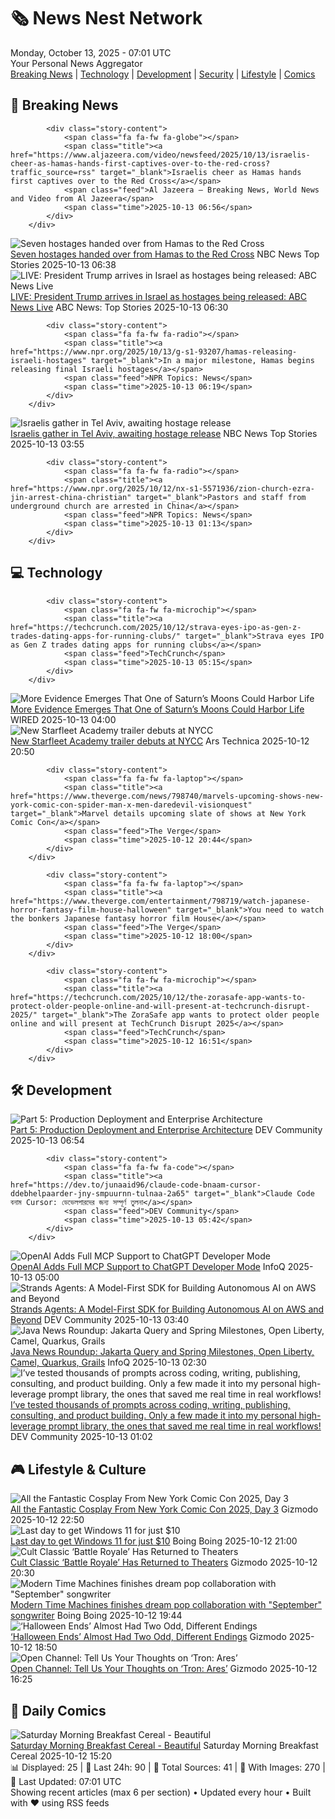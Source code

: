 <!-- Processing 54 RSS feeds at 2025-10-13 07:01:38 UTC -->
<!-- Processing: Penny Arcade -->
<!-- Processing: Garfield -->
<!-- Processing: Cyanide & Happiness -->
<!-- Processing: Questionable Content -->
<!-- Processing: CNN Top Stories -->
<!-- Processing: BBC World News -->
<!-- Processing: BBC Breaking News -->
<!-- Processing: Al Jazeera Breaking News -->
<!-- Processing: NPR News -->
<!-- Processing: CBC News -->
<!-- Error processing https://rss.cbc.ca/lineup/topstories.xml: The read operation timed out -->
<!-- Processing: Reuters World News -->
<!-- Processing: Associated Press Breaking -->
<!-- Processing: ABC News Breaking -->
<!-- Processing: NBC News Breaking -->
<!-- Processing: Guardian World News -->
<!-- Processing: Sky News World -->
<!-- Processing: The Verge -->
<!-- Processing: Slashdot -->
<!-- Processing: Lobsters Python -->
<!-- Processing: Dev.to -->
<!-- Processing: StackOverflow Blog -->
<!-- Processing: Phoronix Linux News -->
<!-- Processing: It's FOSS -->
<!-- Processing: DistroWatch -->
<!-- Processing: Linux.com -->
<!-- Processing: Ubuntu Blog -->
<!-- Processing: InfoQ -->
<!-- Processing: DZone -->
<!-- Processing: Martin Fowler -->
<!-- Processing: Schneier on Security -->
<!-- Generated 7 new posts out of 30 feeds processed -->
<div class="newspaper-header">
    <h1 class="newspaper-title">🗞️ News Nest Network</h1>
    <div class="newspaper-date">Monday, October 13, 2025 - 07:01 UTC</div>
    <div class="newspaper-subtitle">Your Personal News Aggregator</div>
</div>

<div class="newspaper-nav">
    <a href="#breaking">Breaking News</a> |
    <a href="#tech">Technology</a> |
    <a href="#dev">Development</a> |
    <a href="#security">Security</a> |
    <a href="#lifestyle">Lifestyle</a> |
    <a href="#webcomics">Comics</a>
</div>

<div class="news-section breaking-news" id="breaking">
<h2 class="section-header">🚨 Breaking News</h2>
<div class="stories-container">
<div class="story">
            
            <div class="story-content">
                <span class="fa fa-fw fa-globe"></span>
                <span class="title"><a href="https://www.aljazeera.com/video/newsfeed/2025/10/13/israelis-cheer-as-hamas-hands-first-captives-over-to-the-red-cross?traffic_source=rss" target="_blank">Israelis cheer as Hamas hands first captives over to the Red Cross</a></span>
                <span class="feed">Al Jazeera – Breaking News, World News and Video from Al Jazeera</span>
                <span class="time">2025-10-13 06:56</span>
            </div>
        </div>
<div class="story">
            <img src="https://media-cldnry.s-nbcnews.com/image/upload/t_fit_1500w/mpx/2704722219/2025_10/1760337482922_f_vert_brk_seven_hostages_bradley_251012_720x1280-94newc.jpg" alt="Seven hostages handed over from Hamas to the Red Cross" class="story-image" loading="lazy" onerror="this.style.display='none'">
            <div class="story-content">
                <span class="fa fa-fw fa-broadcast-tower"></span>
                <span class="title"><a href="https://www.nbcnews.com/video/shorts/first-seven-hostages-transferred-to-red-cross-249749573839" target="_blank">Seven hostages handed over from Hamas to the Red Cross</a></span>
                <span class="feed">NBC News Top Stories</span>
                <span class="time">2025-10-13 06:38</span>
            </div>
        </div>
<div class="story">
            <img src="https://s.abcnews.com/images/US/abcnewsl2-abc-ml-250107_1736267930623_hpMain_4x3t_384.jpg" alt="LIVE:  President Trump arrives in Israel as hostages being released: ABC News Live" class="story-image" loading="lazy" onerror="this.style.display='none'">
            <div class="story-content">
                <span class="fa fa-fw fa-tv"></span>
                <span class="title"><a href="https://abcnews.go.com/Live/video/abcnews-live-41463246" target="_blank">LIVE:  President Trump arrives in Israel as hostages being released: ABC News Live</a></span>
                <span class="feed">ABC News: Top Stories</span>
                <span class="time">2025-10-13 06:30</span>
            </div>
        </div>
<div class="story">
            
            <div class="story-content">
                <span class="fa fa-fw fa-radio"></span>
                <span class="title"><a href="https://www.npr.org/2025/10/13/g-s1-93207/hamas-releasing-israeli-hostages" target="_blank">In a major milestone, Hamas begins releasing final Israeli hostages</a></span>
                <span class="feed">NPR Topics: News</span>
                <span class="time">2025-10-13 06:19</span>
            </div>
        </div>
<div class="story">
            <img src="https://media-cldnry.s-nbcnews.com/image/upload/t_fit_1500w/mpx/2704722219/2025_10/hostage_square_thumb-ptxdg6.jpg" alt="Israelis gather in Tel Aviv, awaiting hostage release" class="story-image" loading="lazy" onerror="this.style.display='none'">
            <div class="story-content">
                <span class="fa fa-fw fa-broadcast-tower"></span>
                <span class="title"><a href="https://www.nbcnews.com/video/shorts/israelis-gather-in-tel-aviv-awaiting-hostage-release-249744965804" target="_blank">Israelis gather in Tel Aviv, awaiting hostage release</a></span>
                <span class="feed">NBC News Top Stories</span>
                <span class="time">2025-10-13 03:55</span>
            </div>
        </div>
<div class="story">
            
            <div class="story-content">
                <span class="fa fa-fw fa-radio"></span>
                <span class="title"><a href="https://www.npr.org/2025/10/12/nx-s1-5571936/zion-church-ezra-jin-arrest-china-christian" target="_blank">Pastors and staff from underground church are arrested in China</a></span>
                <span class="feed">NPR Topics: News</span>
                <span class="time">2025-10-13 01:13</span>
            </div>
        </div>
</div>
</div>
<div class="news-section tech-news" id="tech">
<h2 class="section-header">💻 Technology</h2>
<div class="stories-container">
<div class="story">
            
            <div class="story-content">
                <span class="fa fa-fw fa-microchip"></span>
                <span class="title"><a href="https://techcrunch.com/2025/10/12/strava-eyes-ipo-as-gen-z-trades-dating-apps-for-running-clubs/" target="_blank">Strava eyes IPO as Gen Z trades dating apps for running clubs</a></span>
                <span class="feed">TechCrunch</span>
                <span class="time">2025-10-13 05:15</span>
            </div>
        </div>
<div class="story">
            <img src="https://media.wired.com/photos/68e3e026f36681f1f18c8cb7/master/pass/encelado.jpg" alt="More Evidence Emerges That One of Saturn’s Moons Could Harbor Life" class="story-image" loading="lazy" onerror="this.style.display='none'">
            <div class="story-content">
                <span class="fa fa-fw fa-bolt"></span>
                <span class="title"><a href="https://www.wired.com/story/more-evidence-emerges-that-one-of-saturns-moons-could-harbor-life/" target="_blank">More Evidence Emerges That One of Saturn’s Moons Could Harbor Life</a></span>
                <span class="feed">WIRED</span>
                <span class="time">2025-10-13 04:00</span>
            </div>
        </div>
<div class="story">
            <img src="https://cdn.arstechnica.net/wp-content/uploads/2025/10/academy1-500x500.jpg" alt="New Starfleet Academy trailer debuts at NYCC" class="story-image" loading="lazy" onerror="this.style.display='none'">
            <div class="story-content">
                <span class="fa fa-fw fa-cog"></span>
                <span class="title"><a href="https://arstechnica.com/culture/2025/10/new-starfleet-academy-trailer-debuts-at-nycc/" target="_blank">New Starfleet Academy trailer debuts at NYCC</a></span>
                <span class="feed">Ars Technica</span>
                <span class="time">2025-10-12 20:50</span>
            </div>
        </div>
<div class="story">
            
            <div class="story-content">
                <span class="fa fa-fw fa-laptop"></span>
                <span class="title"><a href="https://www.theverge.com/news/798740/marvels-upcoming-shows-new-york-comic-con-spider-man-x-men-daredevil-visionquest" target="_blank">Marvel details upcoming slate of shows at New York Comic Con</a></span>
                <span class="feed">The Verge</span>
                <span class="time">2025-10-12 20:44</span>
            </div>
        </div>
<div class="story">
            
            <div class="story-content">
                <span class="fa fa-fw fa-laptop"></span>
                <span class="title"><a href="https://www.theverge.com/entertainment/798719/watch-japanese-horror-fantasy-film-house-halloween" target="_blank">You need to watch the bonkers Japanese fantasy horror film House</a></span>
                <span class="feed">The Verge</span>
                <span class="time">2025-10-12 18:00</span>
            </div>
        </div>
<div class="story">
            
            <div class="story-content">
                <span class="fa fa-fw fa-microchip"></span>
                <span class="title"><a href="https://techcrunch.com/2025/10/12/the-zorasafe-app-wants-to-protect-older-people-online-and-will-present-at-techcrunch-disrupt-2025/" target="_blank">The ZoraSafe app wants to protect older people online and will present at TechCrunch Disrupt 2025</a></span>
                <span class="feed">TechCrunch</span>
                <span class="time">2025-10-12 16:51</span>
            </div>
        </div>
</div>
</div>
<div class="news-section dev-news" id="dev">
<h2 class="section-header">🛠️ Development</h2>
<div class="stories-container">
<div class="story">
            <img src="https://media2.dev.to/dynamic/image/width=800%2Cheight=%2Cfit=scale-down%2Cgravity=auto%2Cformat=auto/https%3A%2F%2Fdev-to-uploads.s3.amazonaws.com%2Fuploads%2Farticles%2Fsce8m0lmaqvnx166584b.png" alt="Part 5: Production Deployment and Enterprise Architecture" class="story-image" loading="lazy" onerror="this.style.display='none'">
            <div class="story-content">
                <span class="fa fa-fw fa-code"></span>
                <span class="title"><a href="https://dev.to/techstuff/part-5-production-deployment-and-enterprise-architecture-a2c" target="_blank">Part 5: Production Deployment and Enterprise Architecture</a></span>
                <span class="feed">DEV Community</span>
                <span class="time">2025-10-13 06:54</span>
            </div>
        </div>
<div class="story">
            
            <div class="story-content">
                <span class="fa fa-fw fa-code"></span>
                <span class="title"><a href="https://dev.to/junaaid96/claude-code-bnaam-cursor-ddebhelpaarder-jny-smpuurnn-tulnaa-2a65" target="_blank">Claude Code বনাম Cursor: ডেভেলপারদের জন্য সম্পূর্ণ তুলনা</a></span>
                <span class="feed">DEV Community</span>
                <span class="time">2025-10-13 05:42</span>
            </div>
        </div>
<div class="story">
            <img src="https://res.infoq.com/news/2025/10/chat-gpt-mcp/en/headerimage/generatedHeaderImage-1760183521984.jpg" alt="OpenAI Adds Full MCP Support to ChatGPT Developer Mode" class="story-image" loading="lazy" onerror="this.style.display='none'">
            <div class="story-content">
                <span class="fa fa-fw fa-info-circle"></span>
                <span class="title"><a href="https://www.infoq.com/news/2025/10/chat-gpt-mcp/?utm_campaign=infoq_content&utm_source=infoq&utm_medium=feed&utm_term=global" target="_blank">OpenAI Adds Full MCP Support to ChatGPT Developer Mode</a></span>
                <span class="feed">InfoQ</span>
                <span class="time">2025-10-13 05:00</span>
            </div>
        </div>
<div class="story">
            <img src="https://media2.dev.to/dynamic/image/width=800%2Cheight=%2Cfit=scale-down%2Cgravity=auto%2Cformat=auto/https%3A%2F%2Fdev-to-uploads.s3.amazonaws.com%2Fuploads%2Farticles%2F3n7ehhcn7wp786i1xvyg.png" alt="Strands Agents: A Model-First SDK for Building Autonomous AI on AWS and Beyond" class="story-image" loading="lazy" onerror="this.style.display='none'">
            <div class="story-content">
                <span class="fa fa-fw fa-code"></span>
                <span class="title"><a href="https://dev.to/sreeni5018/strands-agents-a-model-first-sdk-for-building-autonomous-ai-on-aws-and-beyond-3lbg" target="_blank">Strands Agents: A Model-First SDK for Building Autonomous AI on AWS and Beyond</a></span>
                <span class="feed">DEV Community</span>
                <span class="time">2025-10-13 03:40</span>
            </div>
        </div>
<div class="story">
            <img src="https://res.infoq.com/news/2025/10/java-news-roundup-oct06-2025/en/headerimage/java-istock-image-01-1760297808388.jpg" alt="Java News Roundup: Jakarta Query and Spring Milestones, Open Liberty, Camel, Quarkus, Grails" class="story-image" loading="lazy" onerror="this.style.display='none'">
            <div class="story-content">
                <span class="fa fa-fw fa-info-circle"></span>
                <span class="title"><a href="https://www.infoq.com/news/2025/10/java-news-roundup-oct06-2025/?utm_campaign=infoq_content&utm_source=infoq&utm_medium=feed&utm_term=global" target="_blank">Java News Roundup: Jakarta Query and Spring Milestones, Open Liberty, Camel, Quarkus, Grails</a></span>
                <span class="feed">InfoQ</span>
                <span class="time">2025-10-13 02:30</span>
            </div>
        </div>
<div class="story">
            <img src="https://media2.dev.to/dynamic/image/width=800%2Cheight=%2Cfit=scale-down%2Cgravity=auto%2Cformat=auto/https%3A%2F%2Fdev-to-uploads.s3.amazonaws.com%2Fuploads%2Fuser%2Fprofile_image%2F3391551%2Fb884abd7-f906-4094-afe5-256359f658f3.jpeg" alt="I’ve tested thousands of prompts across coding, writing, publishing, consulting, and product building.
Only a few made it into my personal high-leverage prompt library, the ones that saved me real time in real workflows!" class="story-image" loading="lazy" onerror="this.style.display='none'">
            <div class="story-content">
                <span class="fa fa-fw fa-code"></span>
                <span class="title"><a href="https://dev.to/jaideepparashar/ive-tested-thousands-of-prompts-across-coding-writing-publishing-consulting-and-product-20kn" target="_blank">I’ve tested thousands of prompts across coding, writing, publishing, consulting, and product building.
Only a few made it into my personal high-leverage prompt library, the ones that saved me real time in real workflows!</a></span>
                <span class="feed">DEV Community</span>
                <span class="time">2025-10-13 01:02</span>
            </div>
        </div>
</div>
</div>
<div class="news-section lifestyle-news" id="lifestyle">
<h2 class="section-header">🎮 Lifestyle & Culture</h2>
<div class="stories-container">
<div class="story">
            <img src="https://gizmodo.com/app/uploads/2025/10/new-york-comic-con-2025-cosplay-day-3-flash-sonic-1280x853.jpg" alt="All the Fantastic Cosplay From New York Comic Con 2025, Day 3" class="story-image" loading="lazy" onerror="this.style.display='none'">
            <div class="story-content">
                <span class="fa fa-fw fa-computer"></span>
                <span class="title"><a href="https://gizmodo.com/nycc-2025-cosplay-gallery-day-3-2000669203" target="_blank">All the Fantastic Cosplay From New York Comic Con 2025, Day 3</a></span>
                <span class="feed">Gizmodo</span>
                <span class="time">2025-10-12 22:50</span>
            </div>
        </div>
<div class="story">
            <img src="https://i0.wp.com/boingboing.net/wp-content/uploads/2025/10/Microsoft-Windows-11-Pro.jpg?fit=1200%2C800&amp;quality=60&amp;ssl=1" alt="Last day to get Windows 11 for just $10" class="story-image" loading="lazy" onerror="this.style.display='none'">
            <div class="story-content">
                <span class="fa fa-fw fa-arrow-right"></span>
                <span class="title"><a href="https://boingboing.net/2025/10/12/last-day-to-get-windows-11-for-just-10.html" target="_blank">Last day to get Windows 11 for just $10</a></span>
                <span class="feed">Boing Boing</span>
                <span class="time">2025-10-12 21:00</span>
            </div>
        </div>
<div class="story">
            <img src="https://gizmodo.com/app/uploads/2025/10/battle-royale-1280x853.jpg" alt="Cult Classic ‘Battle Royale’ Has Returned to Theaters" class="story-image" loading="lazy" onerror="this.style.display='none'">
            <div class="story-content">
                <span class="fa fa-fw fa-computer"></span>
                <span class="title"><a href="https://gizmodo.com/battle-royale-25th-anniversary-screenings-release-date-2000671627" target="_blank">Cult Classic ‘Battle Royale’ Has Returned to Theaters</a></span>
                <span class="feed">Gizmodo</span>
                <span class="time">2025-10-12 20:30</span>
            </div>
        </div>
<div class="story">
            <img src="https://i0.wp.com/boingboing.net/wp-content/uploads/2024/11/recording-studio.jpeg?fit=1500%2C843&amp;quality=60&amp;ssl=1" alt="Modern Time Machines finishes dream pop collaboration with &quot;September&quot; songwriter" class="story-image" loading="lazy" onerror="this.style.display='none'">
            <div class="story-content">
                <span class="fa fa-fw fa-arrow-right"></span>
                <span class="title"><a href="https://boingboing.net/2025/10/12/modern-time-machines-finishes-dream-pop-collaboration-with-september-songwriter.html" target="_blank">Modern Time Machines finishes dream pop collaboration with &quot;September&quot; songwriter</a></span>
                <span class="feed">Boing Boing</span>
                <span class="time">2025-10-12 19:44</span>
            </div>
        </div>
<div class="story">
            <img src="https://gizmodo.com/app/uploads/2025/10/halloween-ends-1280x853.jpg" alt="‘Halloween Ends’ Almost Had Two Odd, Different Endings" class="story-image" loading="lazy" onerror="this.style.display='none'">
            <div class="story-content">
                <span class="fa fa-fw fa-computer"></span>
                <span class="title"><a href="https://gizmodo.com/halloween-ends-almost-had-two-odd-different-endings-2000671428" target="_blank">‘Halloween Ends’ Almost Had Two Odd, Different Endings</a></span>
                <span class="feed">Gizmodo</span>
                <span class="time">2025-10-12 18:50</span>
            </div>
        </div>
<div class="story">
            <img src="https://gizmodo.com/app/uploads/2025/10/Tron-Ares-Lightcycle-poster-1280x853.jpg" alt="Open Channel: Tell Us Your Thoughts on ‘Tron: Ares’" class="story-image" loading="lazy" onerror="this.style.display='none'">
            <div class="story-content">
                <span class="fa fa-fw fa-computer"></span>
                <span class="title"><a href="https://gizmodo.com/open-channel-tell-us-your-thoughts-on-tron-ares-2000671598" target="_blank">Open Channel: Tell Us Your Thoughts on ‘Tron: Ares’</a></span>
                <span class="feed">Gizmodo</span>
                <span class="time">2025-10-12 16:25</span>
            </div>
        </div>
</div>
</div>
<div class="news-section webcomics-section" id="webcomics">
<h2 class="section-header">🎨 Daily Comics</h2>
<div class="stories-container">
<div class="story">
            <img src="https://www.smbc-comics.com/comics/1760236954-20251012.png" alt="Saturday Morning Breakfast Cereal - Beautiful" class="story-image" loading="lazy" onerror="this.style.display='none'">
            <div class="story-content">
                <span class="fa fa-fw fa-smile"></span>
                <span class="title"><a href="https://www.smbc-comics.com/comic/beautiful-4" target="_blank">Saturday Morning Breakfast Cereal - Beautiful</a></span>
                <span class="feed">Saturday Morning Breakfast Cereal</span>
                <span class="time">2025-10-12 15:20</span>
            </div>
        </div>
</div>
</div>

<div class="newspaper-footer">
    <div class="stats">
        📊 Displayed: 25 | 📅 Last 24h: 90 | 📡 Total Sources: 41 | 📸 With Images: 270 |
        🔄 Last Updated: 07:01 UTC
    </div>
    <div class="footer-note">
        Showing recent articles (max 6 per section) • Updated every hour • Built with ❤️ using RSS feeds
    </div>
</div>
